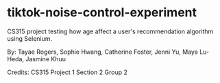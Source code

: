 # tiktok-noise-control-experiment

CS315 project testing how age affect a user's recommendation algorithm using Selenium.

By: Tayae Rogers, Sophie Hwang, Catherine Foster, Jenni Yu, Maya Lu-Heda, Jasmine Khuu

Credits: CS315 Project 1 Section 2 Group 2
